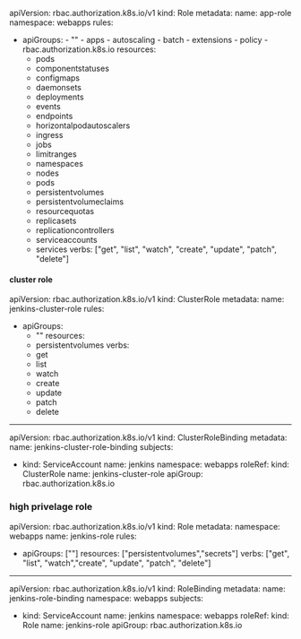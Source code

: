 apiVersion: rbac.authorization.k8s.io/v1
kind: Role
metadata:
  name: app-role
  namespace: webapps
rules:
  - apiGroups:
        - ""
        - apps
        - autoscaling
        - batch
        - extensions
        - policy
        - rbac.authorization.k8s.io
    resources:
      - pods
      - componentstatuses
      - configmaps
      - daemonsets
      - deployments
      - events
      - endpoints
      - horizontalpodautoscalers
      - ingress
      - jobs
      - limitranges
      - namespaces
      - nodes
      - pods
      - persistentvolumes
      - persistentvolumeclaims
      - resourcequotas
      - replicasets
      - replicationcontrollers
      - serviceaccounts
      - services
    verbs: ["get", "list", "watch", "create", "update", "patch", "delete"]

#### cluster role
apiVersion: rbac.authorization.k8s.io/v1
kind: ClusterRole
metadata:
  name: jenkins-cluster-role
rules:
  - apiGroups:
      - ""
    resources:
      - persistentvolumes
    verbs:
      - get
      - list
      - watch
      - create
      - update
      - patch
      - delete

---
apiVersion: rbac.authorization.k8s.io/v1
kind: ClusterRoleBinding
metadata:
  name: jenkins-cluster-role-binding
subjects:
  - kind: ServiceAccount
    name: jenkins
    namespace: webapps
roleRef:
  kind: ClusterRole
  name: jenkins-cluster-role
  apiGroup: rbac.authorization.k8s.io

### high privelage role
apiVersion: rbac.authorization.k8s.io/v1
kind: Role
metadata:
  namespace: webapps
  name: jenkins-role
rules:
- apiGroups: [""]
  resources: ["persistentvolumes","secrets"]
  verbs: ["get", "list", "watch","create", "update", "patch", "delete"]
---

apiVersion: rbac.authorization.k8s.io/v1
kind: RoleBinding
metadata:
  name: jenkins-role-binding
  namespace: webapps
subjects:
- kind: ServiceAccount
  name: jenkins
  namespace: webapps
roleRef:
  kind: Role
  name: jenkins-role
  apiGroup: rbac.authorization.k8s.io
